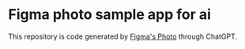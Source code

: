 # Figma photo sample app for ai

This repository is code generated by [Figma's Photo](https://www.figma.com/design/aYRsXAqHD2AQp2OHbrnDn1/Wireframing-in-Figma) through ChatGPT.
